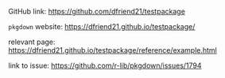 GitHub link: https://github.com/dfriend21/testpackage

`pkgdown` website: https://dfriend21.github.io/testpackage/

relevant page: https://dfriend21.github.io/testpackage/reference/example.html

link to issue: https://github.com/r-lib/pkgdown/issues/1794
